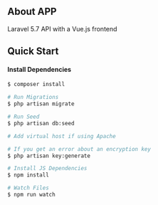 
## About APP
Laravel 5.7 API with a Vue.js frontend
## Quick Start
#### Install Dependencies
```sh
$ composer install

# Run Migrations
$ php artisan migrate

# Run Seed
$ php artisan db:seed

# Add virtual host if using Apache

# If you get an error about an encryption key
$ php artisan key:generate

# Install JS Dependencies
$ npm install

# Watch Files
$ npm run watch
```

